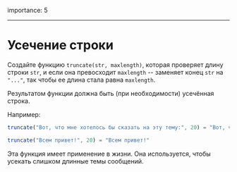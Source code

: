 importance: 5

---

# Усечение строки

Создайте функцию `truncate(str, maxlength)`, которая проверяет длину строки  `str`, и если она превосходит `maxlength` -- заменяет конец `str` на `"..."`, так чтобы ее длина стала равна `maxlength`.

Результатом функции должна быть (при необходимости) усечённая строка.

Например:

```js
truncate("Вот, что мне хотелось бы сказать на эту тему:", 20) = "Вот, что мне хоте..."

truncate("Всем привет!", 20) = "Всем привет!"
```

Эта функция имеет применение в жизни. Она используется, чтобы усекать слишком длинные темы сообщений.
